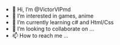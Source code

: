 - 👋 Hi, I’m @VictorVIPmd
- 👀 I’m interested in games, anime
- 🌱 I’m currently learning c# and Html/Css
- 💞️ I’m looking to collaborate on ...
- 📫 How to reach me ...

<!---
VictorVIPmd/VictorVIPmd is a ✨ special ✨ repository because its `README.md` (this file) appears on your GitHub profile.
You can click the Preview link to take a look at your changes.
--->
